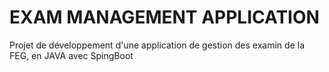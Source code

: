 # EXAM MANAGEMENT APPLICATION
Projet de développement d'une application de gestion des examin de la FEG, en JAVA avec SpingBoot